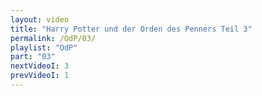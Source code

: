 ```yaml
---
layout: video
title: "Harry Potter und der Orden des Penners Teil 3"
permalink: /OdP/03/
playlist: "OdP"
part: "03"
nextVideoI: 3
prevVideoI: 1
---
```

